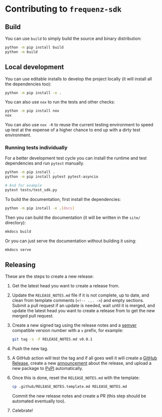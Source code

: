 # Contributing to `frequenz-sdk`

## Build

You can use `build` to simply build the source and binary distribution:

```sh
python -m pip install build
python -m build
```

## Local development

You can use editable installs to develop the project locally (it will install
all the dependencies too):

```sh
python -m pip install -e .
```

You can also use `nox` to run the tests and other checks:

```sh
python -m pip install nox
nox
```

You can also use `nox -R` to reuse the current testing environment to speed up
test at the expense of a higher chance to end up with a dirty test environment.

### Running tests individually

For a better development test cycle you can install the runtime and test
dependencies and run `pytest` manually.

```sh
python -m pip install .
python -m pip install pytest pytest-asyncio

# And for example
pytest tests/test_sdk.py
```

To build the documentation, first install the dependencies:

```sh
python -m pip install -e .[docs]
```

Then you can build the documentation (it will be written in the `site/`
directory):

```sh
mkdocs build
```

Or you can just serve the documentation without building it using:

```sh
mkdocs serve
```

## Releasing

These are the steps to create a new release:

1. Get the latest head you want to create a release from.

2. Update the `RELEASE_NOTES.md` file if it is not complete, up to date, and
   clean from template comments (`<!-- ... ->`) and empty sections. Submit
   a pull request if an update is needed, wait until it is merged, and update
   the latest head you want to create a release from to get the new merged pull
   request.

3. Create a new signed tag using the release notes and
   a [semver](https://semver.org/) compatible version number with a `v` prefix,
   for example:

   ```sh
   git tag -s -F RELEASE_NOTES.md v0.0.1
   ```

4. Push the new tag.

5. A GitHub action will test the tag and if all goes well it will create
   a [GitHub
   Release](https://github.com/frequenz-floss/frequenz-sdk-python/releases),
   create a new
   [announcement](https://github.com/frequenz-floss/frequenz-sdk-python/discussions/categories/announcements)
   about the release, and upload a new package to
   [PyPI](https://pypi.org/project/frequenz-sdk/) automatically.

6. Once this is done, reset the `RELEASE_NOTES.md` with the template:

   ```sh
   cp .github/RELEASE_NOTES.template.md RELEASE_NOTES.md
   ```

   Commit the new release notes and create a PR (this step should be automated
   eventually too).

7. Celebrate!
